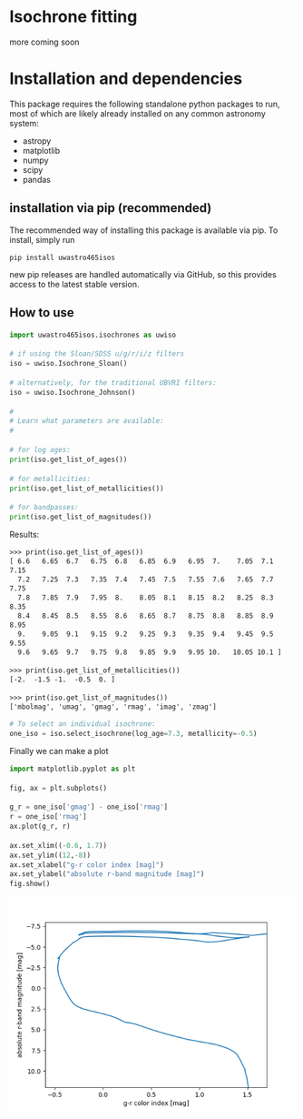 # Isochrone fitting

more coming soon

# Installation and dependencies

This package requires the following standalone python packages to run, most of which are likely already installed
on any common astronomy system:

* astropy
* matplotlib
* numpy
* scipy
* pandas 

## installation via pip (recommended)

The recommended way of installing this package is available via pip. To install, simply run

```
pip install uwastro465isos
```

new pip releases are handled automatically via GitHub, so this provides access to the latest stable version.




## How to use

```python
import uwastro465isos.isochrones as uwiso

# if using the Sloan/SDSS u/g/r/i/z filters
iso = uwiso.Isochrone_Sloan()

# alternatively, for the traditional UBVRI filters:
iso = uwiso.Isochrone_Johnson()

#
# Learn what parameters are available:
#

# for log ages:
print(iso.get_list_of_ages())

# for metallicities:
print(iso.get_list_of_metallicities())

# for bandpasses:
print(iso.get_list_of_magnitudes())
```

Results:
```jupyter
>>> print(iso.get_list_of_ages())
[ 6.6   6.65  6.7   6.75  6.8   6.85  6.9   6.95  7.    7.05  7.1   7.15
  7.2   7.25  7.3   7.35  7.4   7.45  7.5   7.55  7.6   7.65  7.7   7.75
  7.8   7.85  7.9   7.95  8.    8.05  8.1   8.15  8.2   8.25  8.3   8.35
  8.4   8.45  8.5   8.55  8.6   8.65  8.7   8.75  8.8   8.85  8.9   8.95
  9.    9.05  9.1   9.15  9.2   9.25  9.3   9.35  9.4   9.45  9.5   9.55
  9.6   9.65  9.7   9.75  9.8   9.85  9.9   9.95 10.   10.05 10.1 ]

>>> print(iso.get_list_of_metallicities())
[-2.  -1.5 -1.  -0.5  0. ]

>>> print(iso.get_list_of_magnitudes())
['mbolmag', 'umag', 'gmag', 'rmag', 'imag', 'zmag']
```

```python
# To select an individual isochrone:
one_iso = iso.select_isochrone(log_age=7.3, metallicity=-0.5)
```

Finally we can make a plot
```python
import matplotlib.pyplot as plt

fig, ax = plt.subplots()

g_r = one_iso['gmag'] - one_iso['rmag']
r = one_iso['rmag']
ax.plot(g_r, r)

ax.set_xlim((-0.6, 1.7))
ax.set_ylim((12,-8))
ax.set_xlabel("g-r color index [mag]")
ax.set_ylabel("absolute r-band magnitude [mag]")
fig.show()
```
![example color magnitude diagram](docs/figures/g_r__vs_r_example.png)